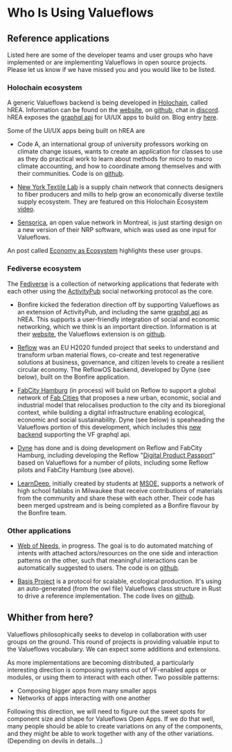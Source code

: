 # Who Is Using Valueflows

## Reference applications

Listed here are some of the developer teams and user groups who have implemented or are implementing Valueflows in open source projects.  Please let us know if we have missed you and you would like to be listed. 

### Holochain ecosystem

A generic Valueflows backend is being developed in [Holochain](https://www.holochain.org/), called hREA.  Information can be found on the [website](https://hrea.io/), on [github](https://github.com/h-REA), chat in [discord](https://discord.gg/rZkhBJ5QsP). hREA exposes the [graphql api](https://lab.allmende.io/valueflows/vf-schemas/vf-graphql) for UI/UX apps to build on.  Blog entry [here](https://blog.holochain.org/happs-spotlight-hrea/).

Some of the UI/UX apps being built on hREA are 

* Code A, an international group of university professors working on climate change issues, wants to create an application for classes to use as they do practical work to learn about methods for micro to macro climate accounting, and how to coordinate among themselves and with their communities.  Code is on [github](https://github.com/lightningrodlabs/rea-playspace).

* [New York Textile Lab](https://www.newyorktextilelab.com/) is a supply chain network that connects designers to fiber producers and mills to help grow an economically diverse textile supply ecosystem. They are featured on this Holochain Ecosystem [video](https://www.youtube.com/watch?v=D7xDZaaQOpM).
 
* [Sensorica](https://www.sensorica.co/), an open value network in Montreal, is just starting design on a new version of their NRP software, which was used as one input for Valueflows.

An post called [Economy as Ecosystem](https://blog.holochain.org/economy-as-ecosystem/) highlights these user groups.

### Fediverse ecosystem

The [Fediverse](https://fediverse.party/en/fediverse/) is a collection of networking applications that federate with each other using the [ActivityPub](https://activitypub.rocks/) social networking protocol as the core.

* Bonfire kicked the federation direction off by supporting Valueflows as an extension of ActivityPub, and including the same [graphql api](https://lab.allmende.io/valueflows/vf-schemas/vf-graphql) as hREA. This supports a user-friendly integration of social and economic networking, which we think is an important direction. Information is at their [website](https://bonfirenetworks.org/), the Valueflows extension is on [github](https://github.com/bonfire-networks/bonfire_valueflows).

* [Reflow](https://reflowproject.eu/) was an EU H2020 funded project that seeks to understand and transform urban material flows, co-create and test regenerative solutions at business, governance, and citizen levels to create a resilient circular economy.  The ReflowOS backend, developed by Dyne (see below), built on the Bonfire application.

* [FabCity Hamburg](https://fabcity.hamburg/en/) (in process) will build on Reflow to support a global network of [Fab Cities](https://fab.city/) that proposes a new urban, economic, social and industrial model that relocalises production to the city and its bioregional context, while building a digital infrastructure enabling ecological, economic and social sustainability.  Dyne (see below) is speaheading the Valueflows portion of this development, which includes this [new backend](https://github.com/dyne/zenflows) supporting the VF graphql api.

* [Dyne](https://www.dyne.org/) has done and is doing development on Reflow and FabCity Hamburg, including developing the Reflow "[Digital Product Passport](https://www.circularise.com/blog/digital-product-passports-dpp-what-how-and-why)" based on Valueflows for a number of pilots, including some Reflow pilots and FabCity Hamburg (see above).

* [LearnDeep](https://learndeep.org/), initially created by students at [MSOE](https://www.msoe.edu/), supports a network of high school fablabs in Milwaukee that receive contributions of materials from the community and share these with each other. Their code has been merged upstream and is being completed as a Bonfire flavour by the Bonfire team.


### Other applications

* [Web of Needs](https://matchat.org/), in progress. The goal is to do automated matching of intents with attached actors/resources on the one side and interaction patterns on the other, such that meaningful interactions can be automatically suggested to users. The code is on [github](https://github.com/researchstudio-sat/webofneeds).

* [Basis Project](https://basisproject.net/) is a protocol for scalable, ecological production.  It's using an auto-generated (from the owl file) Valueflows class structure in Rust to drive a reference implementation.  The code lives on [github](https://github.com/basisproject/).

## Whither from here? 

Valueflows philosophically seeks to develop in collaboration with user groups on the ground. This round of projects is providing valuable input to the Valueflows vocabulary. We can expect some additions and extensions.

As more implementations are becoming distributed, a particularly interesting direction is composing systems out of VF-enabled apps or modules, or using them to interact with each other. Two possible patterns:

* Composing bigger apps from many smaller apps
* Networks of apps interacting with one another

Following this direction, we will need to figure out the sweet spots for component size and shape for Valueflows Open Apps. If we do that well, many people should be able to create variations on any of the components, and they might be able to work together with any of the other variations. (Depending on devils in details...)

